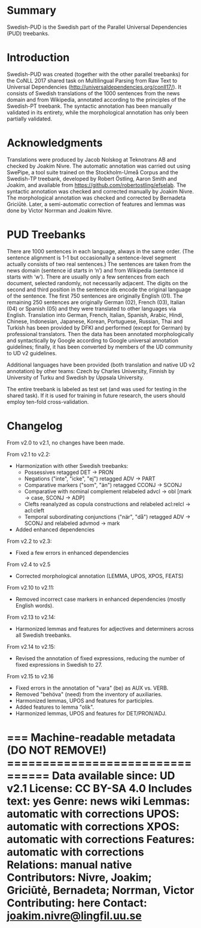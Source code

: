 # Summary

Swedish-PUD is the Swedish part of the Parallel Universal Dependencies (PUD) treebanks.

# Introduction

Swedish-PUD was created (together with the other parallel treebanks) for the CoNLL
2017 shared task on Multilingual Parsing from Raw Text to Universal Dependencies
(http://universaldependencies.org/conll17/). It consists of Swedish translations
of the 1000 sentences from the news domain and from Wikipedia, annotated according
to the principles of the Swedish-PT treebank. The syntactic annotation has been manually validated in its entirety, while the morphological annotation has only been partially validated.

# Acknowledgments

Translations were produced by Jacob Nolskog at Teknotrans AB and checked by Joakim
Nivre. The automatic annotation was carried out using SwePipe, a tool suite trained
on the Stockholm-Umeå Corpus and the Swedish-TP treebank, developed by Robert Östling,
Aaron Smith and Joakim, and available from https://github.com/robertostling/efselab.
The syntactic annotation was checked and corrected manually by Joakim Nivre.
The morphological annotation was checked and corrected by Bernadeta Griciūtė.
Later, a semi-automatic correction of features and lemmas was done by 
Victor Norrman and Joakim Nivre.

# PUD Treebanks

There are 1000 sentences in each language, always in the same order. (The sentence
alignment is 1-1 but occasionally a sentence-level segment actually consists
of two real sentences.) The sentences are taken from the news domain (sentence
id starts in ‘n’) and from Wikipedia (sentence id starts with ‘w’). There are
usually only a few sentences from each document, selected randomly, not
necessarily adjacent. The digits on the second and third position in the
sentence ids encode the original language of the sentence. The first 750
sentences are originally English (01). The remaining 250 sentences are
originally German (02), French (03), Italian (04) or Spanish (05) and they
were translated to other languages via English. Translation into German,
French, Italian, Spanish, Arabic, Hindi, Chinese, Indonesian, Japanese,
Korean, Portuguese, Russian, Thai and Turkish has been provided by DFKI and
performed (except for German) by professional translators. Then the data has
been annotated morphologically and syntactically by Google according to Google
universal annotation guidelines; finally, it has been converted by members of
the UD community to UD v2 guidelines.

Additional languages have been provided (both translation and native UD v2
annotation) by other teams: Czech by Charles University, Finnish by University
of Turku and Swedish by Uppsala University.

The entire treebank is labeled as test set (and was used for testing in the
shared task). If it is used for training in future research, the users should
employ ten-fold cross-validation.

# Changelog

From v2.0 to v2.1, no changes have been made.

From v2.1 to v2.2:
- Harmonization with other Swedish treebanks:
  - Possessives retagged DET -> PRON
  - Negations ("inte", "icke", "ej") retagged ADV -> PART
  - Comparative markers ("som", "än") retagged CCONJ -> SCONJ
  - Comparative with nominal complement relabeled advcl -> obl [mark -> case, SCONJ -> ADP]
  - Clefts reanalyzed as copula constructions and relabeled acl:relcl -> acl:cleft
  - Temporal subordinating conjunctions ("när", "då") retagged ADV -> SCONJ and relabeled advmod -> mark
- Added enhanced dependencies

From v2.2 to v2.3:
- Fixed a few errors in enhanced dependencies

From v2.4 to v2.5
- Corrected morphological annotation (LEMMA, UPOS, XPOS, FEATS)

From v2.10 to v2.11:
- Removed incorrect case markers in enhanced dependencies (mostly English words).

From v2.13 to v2.14:
- Harmonized lemmas and features for adjectives and determiners across all Swedish treebanks.

From v2.14 to v2.15:
- Revised the annotation of fixed expressions, reducing the number of fixed expressions in Swedish to 27.

From v2.15 to v2.16
- Fixed errors in the annotation of "vara" (be) as AUX vs. VERB.
- Removed "behöva" (need) from the inventory of auxiliaries. 
- Harmonized lemmas, UPOS and features for participles.
- Added features to lemma "olik".
- Harmonized lemmas, UPOS and features for DET/PRON/ADJ.

=== Machine-readable metadata (DO NOT REMOVE!) ================================
Data available since: UD v2.1
License: CC BY-SA 4.0
Includes text: yes
Genre: news wiki
Lemmas: automatic with corrections
UPOS: automatic with corrections
XPOS: automatic with corrections
Features: automatic with corrections
Relations: manual native
Contributors: Nivre, Joakim; Griciūtė, Bernadeta; Norrman, Victor
Contributing: here
Contact: joakim.nivre@lingfil.uu.se
===============================================================================



